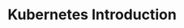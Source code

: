 # Kubernetes Introduction

<!-- ## 1. Docker, Kubernetes, Minikube, and Kubernetes Architecture at Glance

Docker is a set of platform as a service products that uses OS-level virtualization to deliver software in packages called containers.

Kubernetes/k8s is an open-source container-orchestration system for automating application deployment, scaling, and management. It works with a range of container tools, including Docker.

Minikube is a tool that makes it easy to run Kubernetes locally. Minikube runs a single-node Kubernetes cluster inside a Virtual Machine (VM) on your laptop for users looking to try out Kubernetes or develop with it day-to-day.

Kubernetes Component -->
